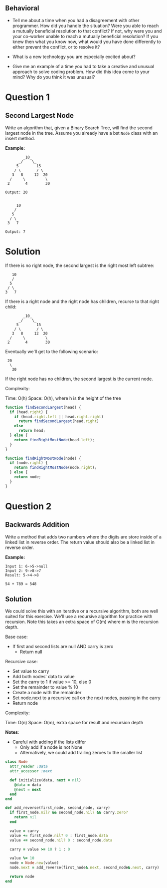 ## Behavioral

* Tell me about a time when you had a disagreement with other programmer. How did you handle the situation? Were you able to reach a mutually beneficial resolution to that conflict? If not, why were you and your co-worker unable to reach a mutually beneficial resolution? If you knew then what you know now, what would you have done differently to either prevent the conflict, or to resolve it?

* What is a new technology you are especially excited about?

* Give me an example of a time you had to take a creative and unusual approach to solve coding problem. How did this idea come to your mind? Why do you think it was unusual?

# Question 1
## Second Largest Node

Write an algorithm that, given a Binary Search Tree, will find the second largest node in the tree. Assume you already have a bst `Node` class with an insert method.

**Example:**
```
        _10_
      _/    \_          
     5        15
    / \       / \
   3   8     12  20
  /     \         \
 2       4        30

Output: 20


     10
    /  
   5
  / \
 3   7

Output: 7
```

# Solution

If there is no right node, the second largest is the right most left subtree:
```
   10
   /  
  5
 / \
3   7
```

If there is a right node and the right node has children, recurse to that right child:
```
        _10_
      _/    \_          
     5        15
    / \       / \
   3   8     12  20
  /     \         \
 2       4        30
```
Eventually we'll get to the following scenario:
```
 20
  \
   30
```
If the right node has no children, the second largest is the current node.

Complexity:

Time: O(h)
Space: O(h), where h is the height of the tree


```js
function findSecondLargest(head) {
  if (head.right) {
    if (head.right.left || head.right.right)
      return findSecondLargest(head.right)
    else
      return head;
  } else {
    return findRightMostNode(head.left);
  }
}

function findRightMostNode(node) {
  if (node.right) {
    return findRightMostNode(node.right);
  } else {
    return node;
  }
}
```


# Question 2
## Backwards Addition

Write a method that adds two numbers where the digits are store inside of a linked list in reverse order. The return value should also be a linked list in reverse order.

**Example:**

```
Input 1: 6->5->null
Input 2: 9->8->7
Result: 5->4->8

54 + 789 = 548
```

## Solution

We could solve this with an iterative or a recursive algorithm, both are well suited for this exercise. We'll use a recursive algorithm for practice with recursion. Note this takes an extra space of O(m) where m is the recursion depth.

Base case:
* If first and second lists are null AND carry is zero
  * Return null

Recursive case:
* Set value to carry
* Add both nodes' data to value
* Set the carry to 1 if value >= 10, else 0
* Set the remainder to value % 10
* Create a node with the remainder
* Set node.next to a recursive call on the next nodes, passing in the carry
* Return node

Complexity:

Time: O(n)
Space: O(m), extra space for result and recursion depth

**Notes**:

* Careful with adding if the lists differ
  * Only add if a node is not None
  * Alternatively, we could add trailing zeroes to the smaller list

```ruby
class Node
  attr_reader :data
  attr_accessor :next

  def initialize(data, next = nil)
    @data = data
    @next = next
  end
end

def add_reverse(first_node, second_node, carry)
  if first_node.nil? && second_node.nil? && carry.zero?
    return nil
  end

  value = carry
  value += first_node.nil? 0 : first_node.data
  value += second_node.nil? 0 : second_node.data

  carry = value >= 10 ? 1 : 0

  value %= 10
  node = Node.new(value)
  node.next = add_reverse(first_node&.next, second_node&.next, carry)

  return node 
end
```
